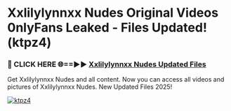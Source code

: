 # Xxlilylynnxx Nudes Original Videos 0nlyFans Leaked - Files Updated! (ktpz4)

<h3>🔴 CLICK HERE 🌐==►► <a href="https://tinyurl.com/5h6xmrr3" rel="nofollow">Xxlilylynnxx Nudes Updated Files</a></h3>

Get Xxlilylynnxx Nudes and all content. Now you can access all videos and pictures of Xxlilylynnxx Nudes. New Updated Files 2025!

[![ktpz4](https://i.imgur.com/KVD873Z.gif)](https://tinyurl.com/5h6xmrr3)
